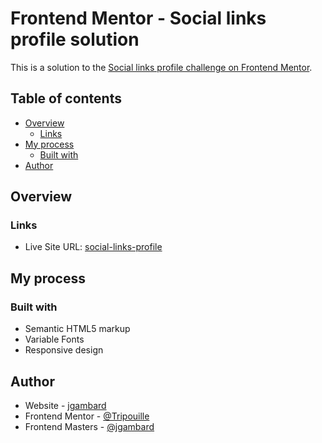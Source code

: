 # Frontend Mentor - Social links profile solution

This is a solution to the [Social links profile challenge on Frontend Mentor](https://www.frontendmentor.io/challenges/social-links-profile-UG32l9m6dQ).

## Table of contents

- [Overview](#overview)
  - [Links](#links)
- [My process](#my-process)
  - [Built with](#built-with)
- [Author](#author)

## Overview

### Links

- Live Site URL: [social-links-profile](https://fm-social-links-profile-zeta.vercel.app/)

## My process

### Built with

- Semantic HTML5 markup
- Variable Fonts
- Responsive design

## Author

- Website - [jgambard](https://jgambard.me)
- Frontend Mentor - [@Tripouille](https://www.frontendmentor.io/profile/Tripouille)
- Frontend Masters - [@jgambard](https://frontendmasters.com/u/jgambard/)
